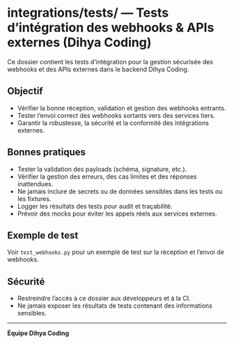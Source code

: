 # integrations/tests/ — Tests d’intégration des webhooks & APIs externes (Dihya Coding)

Ce dossier contient les tests d’intégration pour la gestion sécurisée des webhooks et des APIs externes dans le backend Dihya Coding.

## Objectif

- Vérifier la bonne réception, validation et gestion des webhooks entrants.
- Tester l’envoi correct des webhooks sortants vers des services tiers.
- Garantir la robustesse, la sécurité et la conformité des intégrations externes.

## Bonnes pratiques

- Tester la validation des payloads (schéma, signature, etc.).
- Vérifier la gestion des erreurs, des cas limites et des réponses inattendues.
- Ne jamais inclure de secrets ou de données sensibles dans les tests ou les fixtures.
- Logger les résultats des tests pour audit et traçabilité.
- Prévoir des mocks pour éviter les appels réels aux services externes.

## Exemple de test

Voir `test_webhooks.py` pour un exemple de test sur la réception et l’envoi de webhooks.

## Sécurité

- Restreindre l’accès à ce dossier aux développeurs et à la CI.
- Ne jamais exposer les résultats de tests contenant des informations sensibles.

---

**Équipe Dihya Coding**